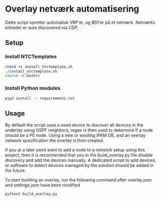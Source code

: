 # Overlay netværk automatisering
Dette script opretter automatisk VRF'er, og BDI'er på et netværk. Netværks enheder er auto discovered via CDP, 

## Setup
### Install NTCTemplates
```bash
chmod +x install_ntctemplate.sh
./install_ntctemplate.sh
source ~/.bashrc
```

### Install Python modules
```bash
pip3 install -r requirements.txt
```

## Usage
By default the script uses a seed device to discover all devices in the underlay using OSPF neighbors, regex is then used to determine if a node should be a PE node. Using a new or existing IPAM DB, and an overlay network specification the overlay is then created. 

If you at a later point want to add a node to a network setup using this project, then it is recormended that you in the build_overlay.py file disable discovery and add the devices manually. A dedicated script to add devices, or software to detect devices managed by the solution should be added in the future.

To start building an overlay, run the following command after overlay.json and settings.json have been modified
```bash
python3 build_overlay.py
```